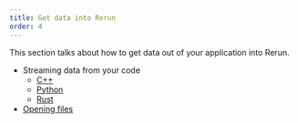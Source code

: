 ```yaml
---
title: Get data into Rerun
order: 4
---
```


This section talks about how to get data out of your application into Rerun.

-   Streaming data from your code
    -   [C++](./data-in/cpp.md)
    -   [Python](./data-in/python.md)
    -   [Rust](./data-in/rust.md)
-   [Opening files](./data-in/open-any-file.md)
